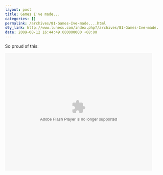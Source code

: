 ```yaml
---
layout: post
title: Games I've made...
categories: []
permalink: /archives/81-Games-Ive-made....html
s9y_link: http://www.lunesu.com/index.php?/archives/81-Games-Ive-made....html
date: 2009-08-12 16:44:49.000000000 +08:00
---
```

So proud of this:

<object width="480" height="385"><param name="movie" value="http://www.youtube.com/p/4DF769B1B307FEC6&amp;hl=en&amp;fs=1"></param><param name="allowFullScreen" value="true"></param><param name="allowscriptaccess" value="always"></param><embed src="http://www.youtube.com/p/4DF769B1B307FEC6&amp;hl=en&amp;fs=1" type="application/x-shockwave-flash" width="480" height="385" allowscriptaccess="always" allowfullscreen="true"></embed></object>

